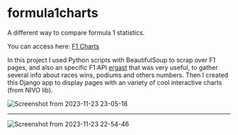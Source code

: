 # formula1charts
A different way to compare formula 1 statistics.

You can access here: [F1 Charts](https://hardcore-adoring-robinson.cidemo.co/)

In this project I used Python scripts with BeautifulSoup to scrap over F1 pages, and also an specific F1 API [ergast](http://ergast.com/mrd/) that was very useful, to gather several info about races wins, podiums and others numbers. Then I created this Django app to display pages with an variety of cool interactive charts (from NIVO lib).

![Screenshot from 2023-11-23 23-05-18](https://github.com/Edustartari/formula1charts/assets/47463985/5e516e79-2f6e-44c3-8816-3d71669aa08a)

------------------------------------------------------------------------------------------------------------------------------------------

![Screenshot from 2023-11-23 22-54-46](https://github.com/Edustartari/formula1charts/assets/47463985/9e5175bc-f817-4922-9c8f-666cfb487e23)
